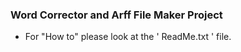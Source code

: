 ### Word Corrector and Arff File Maker Project
* For "How to" please look at the ' ReadMe.txt ' file.
